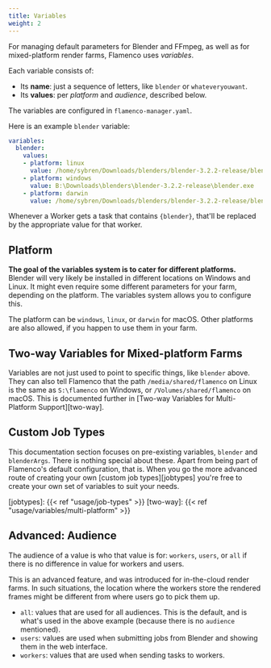 ```yaml
---
title: Variables
weight: 2
---
```


For managing default parameters for Blender and FFmpeg, as well as for
mixed-platform render farms, Flamenco uses *variables*.

Each variable consists of:

- Its **name**: just a sequence of letters, like `blender` or `whateveryouwant`.
- Its **values**: per *platform* and *audience*, described below.

The variables are configured in `flamenco-manager.yaml`.

Here is an example `blender` variable:

```yaml
variables:
  blender:
    values:
    - platform: linux
      value: /home/sybren/Downloads/blenders/blender-3.2.2-release/blender
    - platform: windows
      value: B:\Downloads\blenders\blender-3.2.2-release\blender.exe
    - platform: darwin
      value: /home/sybren/Downloads/blenders/blender-3.2.2-release/blender
```

Whenever a Worker gets a task that contains `{blender}`, that'll be replaced by
the appropriate value for that worker.

## Platform

**The goal of the variables system is to cater for different platforms.**
Blender will very likely be installed in different locations on Windows and
Linux. It might even require some different parameters for your farm, depending
on the platform. The variables system allows you to configure this.

The platform can be `windows`, `linux`, or `darwin` for macOS. Other platforms
are also allowed, if you happen to use them in your farm.

## Two-way Variables for Mixed-platform Farms

Variables are not just used to point to specific things, like `blender` above.
They can also tell Flamenco that the path `/media/shared/flamenco` on Linux is
the same as `S:\flamenco` on Windows, or `/Volumes/shared/flamenco` on macOS.
This is documented further in [Two-way Variables for Multi-Platform Support][two-way].

## Custom Job Types

This documentation section focuses on pre-existing variables, `blender` and
`blenderArgs`. There is nothing special about these. Apart from being part of
Flamenco's default configuration, that is. When you go the more advanced route
of creating your own [custom job types][jobtypes] you're free to create your own
set of variables to suit your needs.

[jobtypes]: {{< ref "usage/job-types" >}}
[two-way]: {{< ref "usage/variables/multi-platform" >}}

## Advanced: Audience

The audience of a value is who that value is for: `workers`, `users`, or `all`
if there is no difference in value for workers and users.

This is an advanced feature, and was introduced for in-the-cloud render farms.
In such situations, the location where the workers store the rendered frames
might be different from where users go to pick them up.

- `all`: values that are used for all audiences. This is the default, and is
  what's used in the above example (because there is no `audience` mentioned).
- `users`: values are used when submitting jobs from Blender and showing them in
  the web interface.
- `workers`: values that are used when sending tasks to workers.
